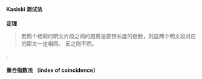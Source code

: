 #### Kasiski 测试法
**定理**
>若两个相同的明文片段之间的距离是密钥长度的倍数，则这两个明文段对应的密文一定相同。
>反之则不然。 

.
#### 重合指数法 （index of coincidence）
